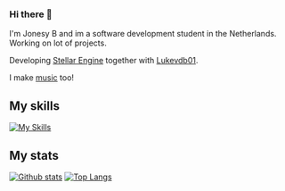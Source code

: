 ### Hi there 👋

I'm Jonesy B and im a software development student in the Netherlands.
Working on lot of projects.

Developing [Stellar Engine](https://github.com/Luke-Creative-Media/StellarEngine) together with [Lukevdb01](https://github.com/Lukevdb01).

I make [music](https://linktr.ee/Jonesy_b_music) too!

## My skills
  [![My Skills](https://skillicons.dev/icons?i=c,cpp,cs,dotnet,bash,unreal,unity,linux,git,vim,neovim)](https://skillicons.dev)

## My stats 
<a href="#">![Github stats](https://github-readme-stats.vercel.app/api?username=jonesy-b-dev\&include_all_commits=true&theme=blueberry&count_private=true&hide_border=true&line_height=20)</a>
<a href="#">![Top Langs](https://github-readme-stats.vercel.app/api/top-langs/?username=jonesy-b-dev&layout=compact&theme=blueberry&count_private=true&hide_border=true)</a>
